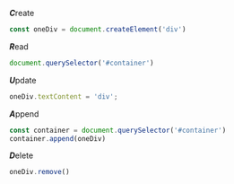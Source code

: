 ***C***reate

```js
const oneDiv = document.createElement('div')
```



***R***ead

```js
document.querySelector('#container')
```



***U***pdate

```js
oneDiv.textContent = 'div';
```



***A***ppend

```js
const container = document.querySelector('#container')
container.append(oneDiv)
```



***D***elete

```js
oneDiv.remove()
```

